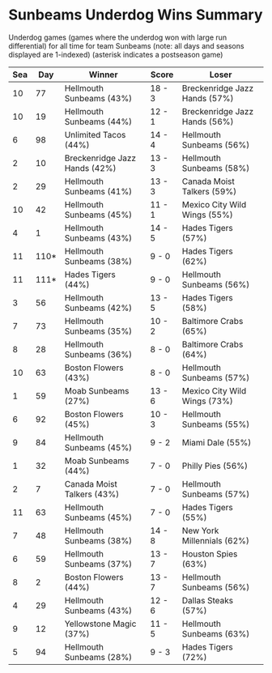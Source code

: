 # Sunbeams Underdog Wins Summary



Underdog games (games where the underdog won with large run differential) for all time for team Sunbeams (note: all days and seasons displayed are 1-indexed) (asterisk indicates a postseason game)


| Sea | Day | Winner | Score | Loser | 
| ------ |------ |------ |------ |------ |
| 10 | 77 | Hellmouth Sunbeams (43%) | 18 - 3 | Breckenridge Jazz Hands (57%) | 
| 10 | 19 | Hellmouth Sunbeams (44%) | 12 - 1 | Breckenridge Jazz Hands (56%) | 
| 6 | 98 | Unlimited Tacos (44%) | 14 - 4 | Hellmouth Sunbeams (56%) | 
| 2 | 10 | Breckenridge Jazz Hands (42%) | 13 - 3 | Hellmouth Sunbeams (58%) | 
| 2 | 29 | Hellmouth Sunbeams (41%) | 13 - 3 | Canada Moist Talkers (59%) | 
| 10 | 42 | Hellmouth Sunbeams (45%) | 11 - 1 | Mexico City Wild Wings (55%) | 
| 4 | 1 | Hellmouth Sunbeams (43%) | 14 - 5 | Hades Tigers (57%) | 
| 11 | 110* | Hellmouth Sunbeams (38%) | 9 - 0 | Hades Tigers (62%) | 
| 11 | 111* | Hades Tigers (44%) | 9 - 0 | Hellmouth Sunbeams (56%) | 
| 3 | 56 | Hellmouth Sunbeams (42%) | 13 - 5 | Hades Tigers (58%) | 
| 7 | 73 | Hellmouth Sunbeams (35%) | 10 - 2 | Baltimore Crabs (65%) | 
| 8 | 28 | Hellmouth Sunbeams (36%) | 8 - 0 | Baltimore Crabs (64%) | 
| 10 | 63 | Boston Flowers (43%) | 8 - 0 | Hellmouth Sunbeams (57%) | 
| 1 | 59 | Moab Sunbeams (27%) | 13 - 6 | Mexico City Wild Wings (73%) | 
| 6 | 92 | Boston Flowers (45%) | 10 - 3 | Hellmouth Sunbeams (55%) | 
| 9 | 84 | Hellmouth Sunbeams (45%) | 9 - 2 | Miami Dale (55%) | 
| 1 | 32 | Moab Sunbeams (44%) | 7 - 0 | Philly Pies (56%) | 
| 2 | 7 | Canada Moist Talkers (43%) | 7 - 0 | Hellmouth Sunbeams (57%) | 
| 11 | 63 | Hellmouth Sunbeams (45%) | 7 - 0 | Hades Tigers (55%) | 
| 7 | 48 | Hellmouth Sunbeams (38%) | 14 - 8 | New York Millennials (62%) | 
| 6 | 59 | Hellmouth Sunbeams (37%) | 13 - 7 | Houston Spies (63%) | 
| 8 | 2 | Boston Flowers (44%) | 13 - 7 | Hellmouth Sunbeams (56%) | 
| 4 | 29 | Hellmouth Sunbeams (43%) | 12 - 6 | Dallas Steaks (57%) | 
| 9 | 12 | Yellowstone Magic (37%) | 11 - 5 | Hellmouth Sunbeams (63%) | 
| 5 | 94 | Hellmouth Sunbeams (28%) | 9 - 3 | Hades Tigers (72%) | 


